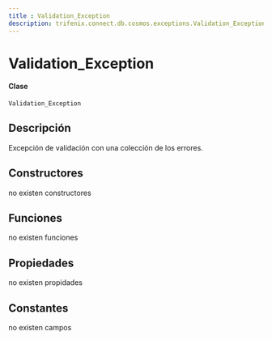 ```yaml
---
title : Validation_Exception
description: trifenix.connect.db.cosmos.exceptions.Validation_Exception
---
```


# Validation_Exception

<CodeBlock slots = 'heading, code' repeat = '1' languages = 'C#' />

#### Clase
```
Validation_Exception
```

## Descripción
Excepción de validación con una colección de los errores.
## Constructores

no existen constructores


## Funciones

no existen funciones

## Propiedades

no existen propidades

## Constantes
no existen campos

